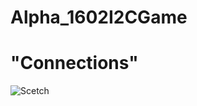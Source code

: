 # Alpha_1602I2CGame



<h1 style=bold> "Connections" </h1>

![Scetch](https://user-images.githubusercontent.com/30160666/165957964-5f95cf8a-ea32-45f6-a9ee-76dcf4ff2e0a.png)

